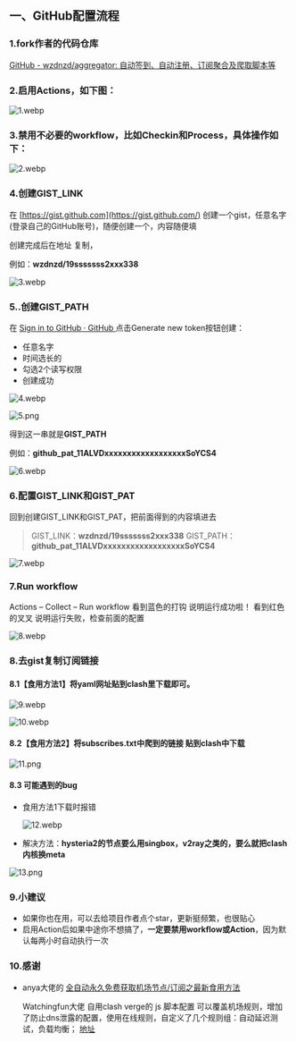 ## 一、GitHub配置流程

### 1.fork作者的代码仓库

[GitHub - wzdnzd/aggregator: 自动签到、自动注册、订阅聚合及爬取脚本等](https://github.com/wzdnzd/aggregator)

### 2.启用Actions，如下图：

<img src="https://s2.loli.net/2024/08/22/dptGrieFs8aHY79.webp" alt="1.webp"  />

### 3.禁用不必要的workflow，比如Checkin和Process，具体操作如下：

![2.webp](https://s2.loli.net/2024/08/22/MvtuBaPcZ2CR6fI.webp)

### 4.创建GIST_LINK 

在 [https://gist.github.com](https://gist.github.com/) 创建一个gist，任意名字(登录自己的GitHub账号)，随便创建一个，内容随便填

创建完成后在地址 复制，

例如：**wzdnzd/19sssssss2xxx338**

![3.webp](https://s2.loli.net/2024/08/22/NF5B791EYlKtMHw.webp)

### 5..创建GIST_PATH

在 [Sign in to GitHub · GitHub ](https://github.com/settings/tokens?type=beta)点击Generate new token按钮创建：

- 任意名字
- 时间选长的
- 勾选2个读写权限
- 创建成功

![4.webp](https://s2.loli.net/2024/08/22/MulNFQ15hIVcjZz.webp)

![5.png](https://s2.loli.net/2024/08/22/vqxzFWRV19PSdfE.png)

得到这一串就是**GIST_PATH**

例如：**github_pat_11ALVDxxxxxxxxxxxxxxxxxxSoYCS4**

![6.webp](https://s2.loli.net/2024/08/22/GiVbhAzudTRlt8F.webp)

### 6.配置GIST_LINK和GIST_PAT

回到创建GIST_LINK和GIST_PAT，把前面得到的内容填进去

> GIST_LINK：**wzdnzd/19sssssss2xxx338**
> GIST_PATH：**github_pat_11ALVDxxxxxxxxxxxxxxxxxxSoYCS4**

![7.webp](https://s2.loli.net/2024/08/22/Nx1L7gIWa9DMysi.webp)

### 7.Run workflow

Actions – Collect – Run workflow
看到蓝色的打钩 说明运行成功啦！
看到红色的叉叉 说明运行失败，检查前面的配置

![8.webp](https://s2.loli.net/2024/08/22/Uoby6lgauJ7fkdG.webp)

### 8.去gist复制订阅链接

#### 8.1【食用方法1】将yaml网址贴到clash里下载即可。

![9.webp](https://s2.loli.net/2024/08/22/Yv4iwce8uqp2EMm.webp)

![10.webp](https://s2.loli.net/2024/08/22/mYJPkHj3GyhsDfn.webp)

#### 8.2【食用方法2】将subscribes.txt中爬到的链接 贴到clash中下载

![11.png](https://s2.loli.net/2024/08/22/r35NmzWVSXvYQwq.png)

#### 8.3  可能遇到的bug

* 食用方法1下载时报错

  ![12.webp](https://s2.loli.net/2024/08/22/AvbadMt3Bx9H527.webp)

* 解决方法：**hysteria2的节点要么用singbox，v2ray之类的，要么就把clash内核换meta**

![13.png](https://s2.loli.net/2024/08/22/lcMgeE7nz5Q4aiA.png)

### 9.小建议

- 如果你也在用，可以去给项目作者点个star，更新挺频繁，也很贴心
- 启用Action后如果中途你不想搞了，**一定要禁用workflow或Action**，因为默认每两小时自动执行一次



### 10.感谢

* anya大佬的 [全自动永久免费获取机场节点/订阅之最新食用方法](https://linux.do/t/topic/96234)

  Watchingfun大佬 自用clash verge的 js 脚本配置 可以覆盖机场规则，增加了防止dns泄露的配置，使用在线规则，自定义了几个规则组：自动延迟测试，负载均衡；
  [地址](/其他/科学上网/clash%20verge的%20js%20脚本.js)


